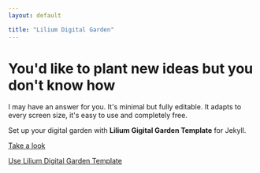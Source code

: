 ```yaml
---
layout: default

title: "Lilium Digital Garden"
---
```


# You'd like to plant new ideas but you don't know how

I may have an answer for you. It's minimal but fully editable. It adapts to every screen size, it's easy to use and completely free.

Set up your digital garden with **Lilium Gigital Garden Template** for Jekyll.

[Take a look](/docs/lilium1.md)

[Use Lilium Digital Garden Template](https://github.com/crixer18/lilium-digital-garden-jekyll)